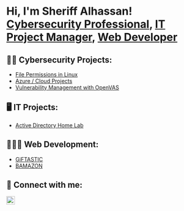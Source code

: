 <h1>Hi, I'm Sheriff Alhassan! <a href="https://www.linkedin.com/in/sheriffalhassan/">Cybersecurity Professional</a>, <a href="https://www.linkedin.com/in/sheriffalhassan/">IT Project Manager</a>, <a href="https://github.com/dayohassan/updatedportfolio/tree/master">Web Developer</a>

<h2>👨‍💻 Cybersecurity Projects:</h2>

- [File Permissions in Linux](https://github.com/dayohassan/File-Permission/tree/main)
- [Azure / Cloud Projects](https://github.com/dayohassan/Azure-Cloud-Soc)
- [Vulnerability Management with OpenVAS](https://github.com/dayohassan/Vulnerability-Management/tree/main)

<h2>🖥️ IT Projects:</h2>

- [Active Directory Home Lab](https://github.com/dayohassan/ActiveDirectoryLab)

<h2>👨🏾‍💻 Web Development:</h2>

- [GiFTASTIC](https://github.com/dayohassan/giftastic)
- [BAMAZON](https://github.com/dayohassan/Bamazon)

<!--
<h2>🗒️ Certifications</h2>

- [Google Cybersecurity Professional](https://www.credly.com/badges/b667b1f4-bba0-45cf-b45f-0a5b175b6c77)
- [Cybersecurity Masterclass: SOC Analyst](https://app.kajabi.com/certificates/09c5ab88)
- [Cyber Threat Hunting](https://issuer.gutenbergcerts.com/pdf/20230119-ACTI-kb00_5c37498e-95ec-4ce2-8ae0-33047b5d8321.pdf)
-->

<h2> 🤳 Connect with me:</h2>


[<img align="left" alt="SheriffAlhassan | LinkedIn" width="22px" src="https://cdn.jsdelivr.net/npm/simple-icons@v3/icons/linkedin.svg" />][linkedin]


[linkedin]: https://www.linkedin.com/in/dayo-alhassan-4b13a6318/









<!--
**joshmadakor1/joshmadakor1** is a ✨ _special_ ✨ repository because its `README.md` (this file) appears on your GitHub profile.

Here are some ideas to get you started:

- 🔭 I’m currently working on ...
- 🌱 I’m currently learning ...
- 👯 I’m looking to collaborate on ...
- 🤔 I’m looking for help with ...
- 💬 Ask me about ...
- 📫 How to reach me: ...
- 😄 Pronouns: ...
- ⚡ Fun fact: ...
-->
